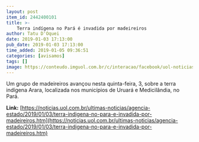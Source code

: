 ```yaml
---
layout: post
item_id: 2442400101
title: >-
    Terra indígena no Pará é invadida por madeireiros
author: Tatu D'Oquei
date: 2019-01-03 17:13:00
pub_date: 2019-01-03 17:13:00
time_added: 2019-01-05 09:36:51
categories: [avisamos]
tags: []
image: https://conteudo.imguol.com.br/c/interacao/facebook/uol-noticias-600px.jpg
---
```


Um grupo de madeireiros avançou nesta quinta-feira, 3, sobre a terra indígena Arara, localizada nos municípios de Uruará e Medicilândia, no Pará.

**Link:** [https://noticias.uol.com.br/ultimas-noticias/agencia-estado/2019/01/03/terra-indigena-no-para-e-invadida-por-madeireiros.htm](https://noticias.uol.com.br/ultimas-noticias/agencia-estado/2019/01/03/terra-indigena-no-para-e-invadida-por-madeireiros.htm)

